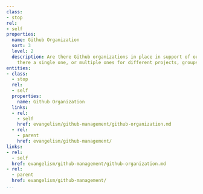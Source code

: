 ```yaml
---
class:
- stop
rel:
- self
properties:
  name: Github Organization
  sort: 3
  level: 2
  description: Are there Github organizations in place in support of outreach? Is
    there a single one, or multiple ones for different projects, groups, etc?
entities:
- class:
  - stop
  rel:
  - self
  properties:
    name: Github Organization
  links:
  - rel:
    - self
    href: evangelism/github-management/github-organization.md
  - rel:
    - parent
    href: evangelism/github-management/
links:
- rel:
  - self
  href: evangelism/github-management/github-organization.md
- rel:
  - parent
  href: evangelism/github-management/
...
```

